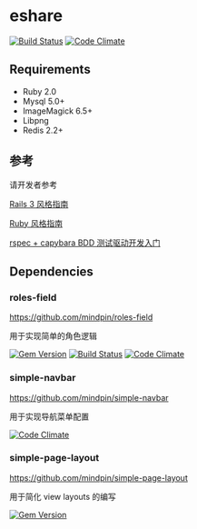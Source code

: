 # eshare

[![Build Status](https://travis-ci.org/mindpin/eshare.png?branch=master)](https://travis-ci.org/mindpin/eshare)
[![Code Climate](https://codeclimate.com/github/mindpin/eshare.png)](https://codeclimate.com/github/mindpin/eshare)

## Requirements
* Ruby 2.0
* Mysql 5.0+
* ImageMagick 6.5+
* Libpng
* Redis 2.2+

## 参考

请开发者参考

[Rails 3 风格指南](https://github.com/ruby-china/rails-style-guide/blob/master/README-zhCN.md)

[Ruby 风格指南](https://github.com/ruby-china/ruby-style-guide/blob/master/README-zhCN.md)

[rspec + capybara BDD 测试驱动开发入门](http://ruby-china.org/topics/7770)

## Dependencies
### roles-field
https://github.com/mindpin/roles-field

用于实现简单的角色逻辑

[![Gem Version](https://badge.fury.io/rb/roles-field.png)](http://badge.fury.io/rb/roles-field)
[![Build Status](https://travis-ci.org/mindpin/roles-field.png?branch=master)](https://travis-ci.org/mindpin/roles-field)
[![Code Climate](https://codeclimate.com/github/mindpin/roles-field.png)](https://codeclimate.com/github/mindpin/roles-field)

### simple-navbar

https://github.com/mindpin/simple-navbar

用于实现导航菜单配置

[![Code Climate](https://codeclimate.com/github/mindpin/simple-navbar.png)](https://codeclimate.com/github/mindpin/simple-navbar)

### simple-page-layout

https://github.com/mindpin/simple-page-layout

用于简化 view layouts 的编写

[![Gem Version](https://badge.fury.io/rb/simple-page-layout.png)](http://badge.fury.io/rb/simple-page-layout)
